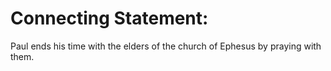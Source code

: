 # Connecting Statement:

Paul ends his time with the elders of the church of Ephesus by praying with them.